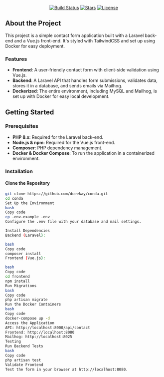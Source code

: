 <p align="center"> </p>

<p align="center">
    <a href="https://github.com/dceekay/conda/actions"><img src="https://github.com/dceekay/conda/workflows/tests/badge.svg" alt="Build Status"></a>
    <a href="https://github.com/dceekay/conda"><img src="https://img.shields.io/github/stars/dceekay/conda" alt="Stars"></a>
    <a href="https://github.com/dceekay/conda"><img src="https://img.shields.io/github/license/dceekay/conda" alt="License"></a>
</p>

## About the Project

This project is a simple contact form application built with a Laravel back-end and a Vue.js front-end. It's styled with TailwindCSS and set up using Docker for easy deployment.

### Features

- **Frontend**: A user-friendly contact form with client-side validation using Vue.js.
- **Backend**: A Laravel API that handles form submissions, validates data, stores it in a database, and sends emails via Mailhog.
- **Dockerized**: The entire environment, including MySQL and Mailhog, is set up with Docker for easy local development.

## Getting Started

### Prerequisites

- **PHP 8.x**: Required for the Laravel back-end.
- **Node.js & npm**: Required for the Vue.js front-end.
- **Composer**: PHP dependency management.
- **Docker & Docker Compose**: To run the application in a containerized environment.

### Installation

#### Clone the Repository

```bash
git clone https://github.com/dceekay/conda.git
cd conda
Set Up the Environment
bash
Copy code
cp .env.example .env
Configure the .env file with your database and mail settings.

Install Dependencies
Backend (Laravel):

bash
Copy code
composer install
Frontend (Vue.js):

bash
Copy code
cd frontend
npm install
Run Migrations
bash
Copy code
php artisan migrate
Run the Docker Containers
bash
Copy code
docker-compose up -d
Access the Application
API: http://localhost:8000/api/contact
Frontend: http://localhost:8080
Mailhog: http://localhost:8025
Testing
Run Backend Tests
bash
Copy code
php artisan test
Validate Frontend
Test the form in your browser at http://localhost:8080.
